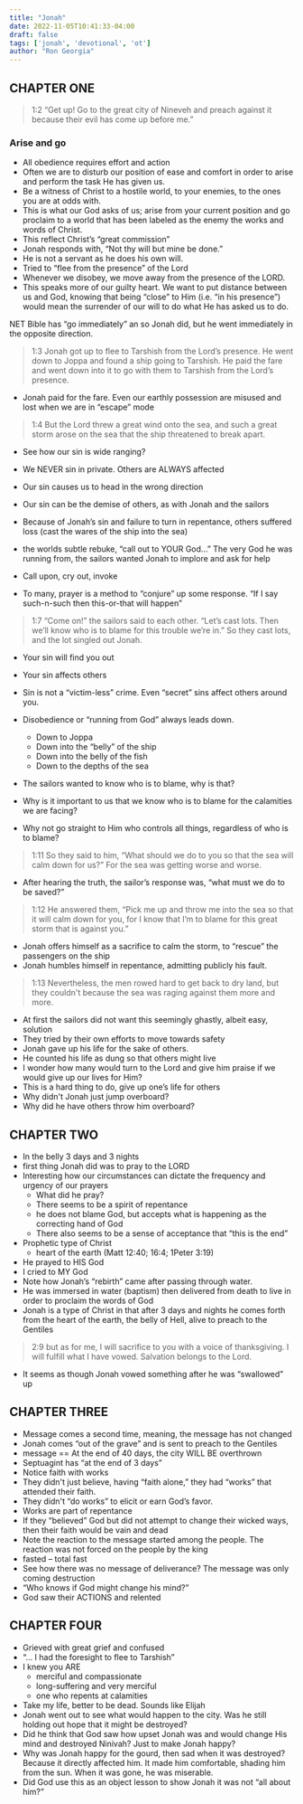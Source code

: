 ```yaml
---
title: "Jonah"
date: 2022-11-05T10:41:33-04:00
draft: false
tags: ['jonah', 'devotional', 'ot']
author: "Ron Georgia"
---
```


## CHAPTER ONE

> 1:2  “Get up! Go to the great city of Nineveh and preach against it because their evil has come up before me.”

### Arise and go
- All obedience requires effort and action
- Often we are to disturb our position of ease and comfort in order to arise and perform the task He has given us.
- Be a witness of Christ to a hostile world, to your enemies, to the ones you are at odds with.
- This is what our God asks of us; arise from your current position and go proclaim to a world that has been labeled as the enemy the works and words of Christ.
- This reflect Christ’s “great commission”
- Jonah responds with, “Not thy will but mine be done.”
- He is not a servant as he does his own will.
- Tried to “flee from the presence” of the Lord
- Whenever we disobey, we move away from the presence of the LORD.
- This  speaks more of our guilty heart. We want to put distance between us and God, knowing that being “close” to Him (i.e. “in his presence”) would mean the surrender of our will to do what He has asked us to do.

NET Bible has “go immediately” an so Jonah did, but he went immediately in the opposite direction.

> 1:3 Jonah got up to flee to Tarshish from the Lord’s presence. He went down to Joppa and found a ship going to Tarshish. He paid the fare and went down into it to go with them to Tarshish from the Lord’s presence.

- Jonah paid for the fare. Even our earthly possession are misused and lost when we are in “escape” mode

> 1:4 But the Lord threw a great wind onto the sea, and such a great storm arose on the sea that the ship threatened to break apart.

- See how our sin is wide ranging?
- We NEVER sin in private. Others are ALWAYS affected
- Our sin causes us to head in the wrong direction
- Our sin can be the demise of others, as with Jonah and the sailors
- Because of Jonah’s sin and failure to turn in repentance, others suffered loss (cast the wares of the ship into the sea)
- the worlds subtle rebuke, “call out to YOUR God…” The very God he was running from, the sailors wanted Jonah to implore and ask for help

- Call upon, cry out, invoke
- To many, prayer is a method to “conjure” up some response. “If I say such-n-such then this-or-that will happen”

> 1:7 “Come on!” the sailors said to each other. “Let’s cast lots. Then we’ll know who is to blame for this trouble we’re in.” So they cast lots, and the lot singled out Jonah. 

- Your sin will find you out
- Your sin affects others
- Sin is not a “victim-less” crime. Even “secret” sins affect others around you.

- Disobedience or “running from God” always leads down.
  - Down to Joppa
  - Down into the “belly” of the ship
  - Down into the belly of the fish
  - Down to the depths of the sea
- The sailors wanted to know who is to blame, why is that?
- Why is it important to us that we know who is to blame for the calamities we are facing?
- Why not go straight to Him who controls all things, regardless of who is to blame?

> 1:11 So they said to him, “What should we do to you so that the sea will calm down for us?” For the sea was getting worse and worse.

- After hearing the truth, the sailor’s response was, “what must we do to be saved?”

> 1:12 He answered them, “Pick me up and throw me into the sea so that it will calm down for you, for I know that I’m to blame for this great storm that is against you.”

- Jonah offers himself as a sacrifice to calm the storm, to “rescue” the passengers on the ship
- Jonah humbles himself in repentance, admitting publicly his fault.

> 1:13  Nevertheless, the men rowed hard to get back to dry land, but they couldn't because the sea was raging against them more and more.

- At first the sailors did not want this seemingly ghastly, albeit easy, solution
- They tried by their own efforts to move towards safety
- Jonah gave up his life for the sake of others.
- He counted his life as dung so that others might live
- I wonder how many would turn to the Lord and give him praise if we would give up our lives for Him?
- This is a hard thing to do, give up one’s life for others
- Why didn't Jonah just jump overboard?
- Why did he have others throw him overboard?

## CHAPTER TWO

- In the belly 3 days and 3 nights
- first thing Jonah did was to pray to the LORD
- Interesting how our circumstances can dictate the frequency and urgency of our prayers
  -  What did he pray?
  -  There seems to be a spirit of repentance
  -  he does not blame God, but accepts what is happening as the correcting hand of God
  -  There also seems to be a sense of acceptance that “this is the end”
- Prophetic type of Christ
  -  heart of the earth (Matt 12:40; 16:4; 1Peter 3:19)
- He prayed to HIS God
- I cried to MY God
- Note how Jonah’s “rebirth” came after passing through water.
- He was immersed in water (baptism) then delivered from death to live in order to proclaim the words of God
- Jonah is a type of Christ in that after 3 days and nights he comes forth from the heart of the earth, the belly of Hell, alive to preach to the Gentiles

> 2:9 but as for me, I will sacrifice to you with a voice of thanksgiving. I will fulfill what I have vowed. Salvation belongs to the Lord.

- It seems as though Jonah vowed something after he was “swallowed” up

## CHAPTER THREE

- Message comes a second time, meaning, the message has not changed
- Jonah comes “out of the grave” and is sent to preach to the Gentiles
- message == At the end of 40 days, the city WILL BE overthrown
- Septuagint has “at the end of 3 days”
- Notice faith with works
- They didn't just believe, having “faith alone,” they had “works” that attended their faith.
- They didn't “do works” to elicit or earn God’s favor.
- Works are part of repentance
- If they “believed” God but did not attempt to change their wicked ways, then their faith would be vain and dead
- Note the reaction to the message started among the people. The reaction was not forced on the people by the king
- fasted – total fast
- See how there was no message of deliverance? The message was only coming destruction
- “Who knows if God might change his mind?”
- God saw their ACTIONS and relented

## CHAPTER FOUR

- Grieved with great grief and confused
- “… I had the foresight to flee to Tarshish”
- I knew you ARE
  -  merciful and compassionate
  -  long-suffering and very merciful
  -  one who repents at calamities
- Take my life, better to be dead. Sounds like Elijah
- Jonah went out to see what would happen to the city. Was he still holding out hope that it might be destroyed?
- Did he think that God saw how upset Jonah was and would change His mind and destroyed Ninivah? Just to make Jonah happy?
- Why was Jonah happy for the gourd, then sad when it was destroyed? Because it directly affected him. It made him comfortable, shading him from the sun. When it was gone, he was miserable. 
- Did God use this as an object lesson to show Jonah it was not “all about him?”
